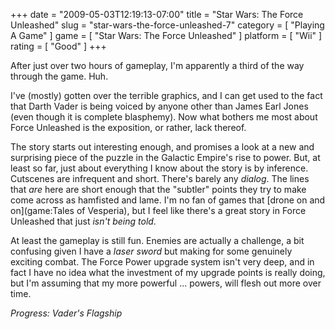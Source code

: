 +++
date = "2009-05-03T12:19:13-07:00"
title = "Star Wars: The Force Unleashed"
slug = "star-wars-the-force-unleashed-7"
category = [ "Playing A Game" ]
game = [ "Star Wars: The Force Unleashed" ]
platform = [ "Wii" ]
rating = [ "Good" ]
+++

After just over two hours of gameplay, I'm apparently a third of the way through the game.  Huh.

I've (mostly) gotten over the terrible graphics, and I can get used to the fact that Darth Vader is being voiced by anyone other than James Earl Jones (even though it is complete blasphemy).  Now what bothers me most about Force Unleashed is the exposition, or rather, lack thereof.

The story starts out interesting enough, and promises a look at a new and surprising piece of the puzzle in the Galactic Empire's rise to power.  But, at least so far, just about everything I know about the story is by inference.  Cutscenes are infrequent and short.  There's barely any <i>dialog</i>.  The lines that <i>are</i> here are short enough that the "subtler" points they try to make come across as hamfisted and lame.  I'm no fan of games that [drone on and on](game:Tales of Vesperia), but I feel like there's a great story in Force Unleashed that just <i>isn't being told</i>.

At least the gameplay is still fun.  Enemies are actually a challenge, a bit confusing given I have a <i>laser sword</i> but making for some genuinely exciting combat.  The Force Power upgrade system isn't very deep, and in fact I have no idea what the investment of my upgrade points is really doing, but I'm assuming that my more powerful ... powers, will flesh out more over time.

<i>Progress: Vader's Flagship</i>